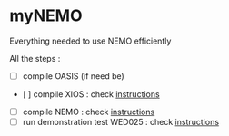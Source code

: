 # myNEMO
Everything needed to use NEMO efficiently


All the steps :
  - [ ] compile OASIS (if need be)
  - [ ] compile XIOS : check [instructions](XIOS/README.md)
  - [ ] compile NEMO : check [instructions](NEMO/README.md)
  - [ ] run demonstration test WED025 : check [instructions](NEMO/WED025.md)
